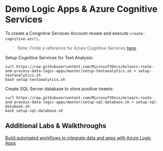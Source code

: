 # Demo Logic Apps & Azure Cognitive Services

To create a Congnitve Services Account review and execute `create-cognitive.azcli`.

> Note: Finde a reference for Azure Cognitive Services [here](https://docs.microsoft.com/en-us/cli/azure/cognitiveservices?view=azure-cli-latest).

Setup Cognitive Services for Text Analysis:

```
curl https://raw.githubusercontent.com/MicrosoftDocs/mslearn-route-and-process-data-logic-apps/master/setup-textanalytics.sh > setup-textanalytics.sh
bash setup-textanalytics.sh
```

Create SQL Server database to store positive tweets:

```
curl https://raw.githubusercontent.com/MicrosoftDocs/mslearn-route-and-process-data-logic-apps/master/setup-sql-database.sh > setup-sql-database.sh
bash setup-sql-database.sh
```

## Additional Labs & Walkthroughs

[]()

[Build automated workflows to integrate data and apps with Azure Logic Apps](https://docs.microsoft.com/en-us/learn/paths/build-workflows-with-logic-apps/)
